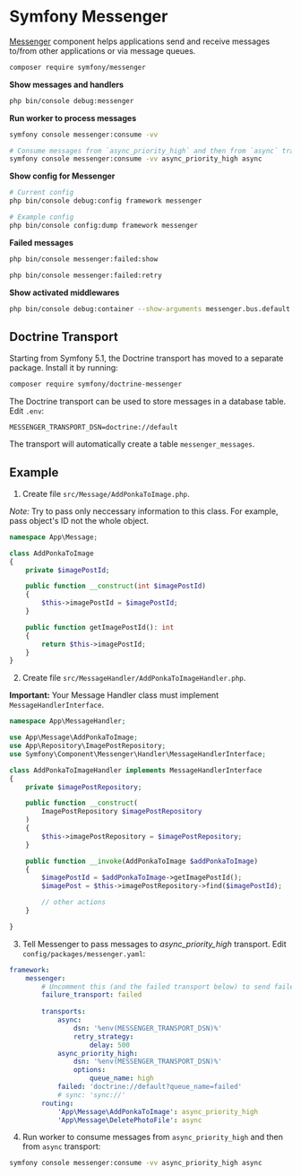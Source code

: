 # Symfony Messenger

[Messenger](https://symfony.com/doc/current/components/messenger.html) component helps applications send and receive messages to/from other applications or via message queues.

```bash
composer require symfony/messenger
```

**Show messages and handlers**

```bash
php bin/console debug:messenger
```

**Run worker to process messages**

```bash
symfony console messenger:consume -vv

# Consume messages from `async_priority_high` and then from `async` transport
symfony console messenger:consume -vv async_priority_high async
```

**Show config for Messenger**

```bash
# Current config
php bin/console debug:config framework messenger

# Example config
php bin/console config:dump framework messenger
```

**Failed messages**

```bash
php bin/console messenger:failed:show

php bin/console messenger:failed:retry
```

**Show activated middlewares**

```bash
php bin/console debug:container --show-arguments messenger.bus.default.inner
```

## Doctrine Transport

Starting from Symfony 5.1, the Doctrine transport has moved to a separate package. Install it by running:

```bash
composer require symfony/doctrine-messenger
```

The Doctrine transport can be used to store messages in a database table. Edit `.env`:

```
MESSENGER_TRANSPORT_DSN=doctrine://default
```
The transport will automatically create a table `messenger_messages`.

## Example

1. Create file `src/Message/AddPonkaToImage.php`. 

*Note:* Try to pass only neccessary information to this class. For example, pass object's ID not the whole object.

```php
namespace App\Message;

class AddPonkaToImage
{
    private $imagePostId;

    public function __construct(int $imagePostId)
    {
        $this->imagePostId = $imagePostId;
    }

    public function getImagePostId(): int
    {
        return $this->imagePostId;
    }
}
```

2. Create file `src/MessageHandler/AddPonkaToImageHandler.php`. 

**Important:** Your Message Handler class must implement `MessageHandlerInterface`. 

```php
namespace App\MessageHandler;

use App\Message\AddPonkaToImage;
use App\Repository\ImagePostRepository;
use Symfony\Component\Messenger\Handler\MessageHandlerInterface;

class AddPonkaToImageHandler implements MessageHandlerInterface
{
    private $imagePostRepository;

    public function __construct(
        ImagePostRepository $imagePostRepository
    )
    {
        $this->imagePostRepository = $imagePostRepository;
    }

    public function __invoke(AddPonkaToImage $addPonkaToImage)
    {
        $imagePostId = $addPonkaToImage->getImagePostId();
        $imagePost = $this->imagePostRepository->find($imagePostId);

        // other actions
    }

}
```

3. Tell Messenger to pass messages to *async_priority_high* transport. Edit `config/packages/messenger.yaml`:

```yaml
framework:
    messenger:
        # Uncomment this (and the failed transport below) to send failed messages to this transport for later handling.
        failure_transport: failed
        
        transports:
            async:
                dsn: '%env(MESSENGER_TRANSPORT_DSN)%'
                retry_strategy:
                    delay: 500
            async_priority_high:
                dsn: '%env(MESSENGER_TRANSPORT_DSN)%'
                options:
                    queue_name: high
            failed: 'doctrine://default?queue_name=failed'
            # sync: 'sync://'
        routing:
            'App\Message\AddPonkaToImage': async_priority_high
            'App\Message\DeletePhotoFile': async
```

4. Run worker to consume messages from `async_priority_high` and then from `async` transport:

```bash
symfony console messenger:consume -vv async_priority_high async
```
